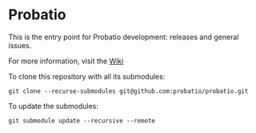 # Probatio
This is the entry point for Probatio development: releases and general issues.

For more information, visit the [Wiki](https://github.com/probatio/probatio/wiki)

To clone this repository with all its submodules:

```
git clone --recurse-submodules git@github.com:probatio/probatio.git
```

To update the submodules:

```
git submodule update --recursive --remote
```
